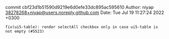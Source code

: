 commit cbf23d1b51590d9219e6d0efe33dc895ac595610
Author: niyap <38278268+niyap@users.noreply.github.com>
Date:   Tue Jul 19 11:27:24 2022 +0300

    fix(ui5-table): render selectAll checkbox only in case ui5-table is not empty (#5523)
